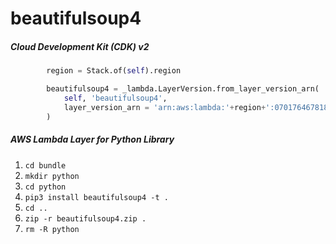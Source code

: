 # beautifulsoup4

##### Cloud Development Kit (CDK) v2

```python
        region = Stack.of(self).region

        beautifulsoup4 = _lambda.LayerVersion.from_layer_version_arn(
            self, 'beautifulsoup4',
            layer_version_arn = 'arn:aws:lambda:'+region+':070176467818:layer:beautifulsoup4:3'
        )
```

##### AWS Lambda Layer for Python Library

 1. ```cd bundle```
 2. ```mkdir python```
 3. ```cd python```
 4. ```pip3 install beautifulsoup4 -t .```
 5. ```cd ..```
 6. ```zip -r beautifulsoup4.zip .```
 7. ```rm -R python```
 